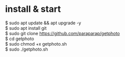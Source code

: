 # install & start
$ sudo apt update && apt upgrade -y <br>
$ sudo apt install git<br>
$ sudo git clone https://github.com/paraparap/getphoto<br>
$ cd getphoto<br>
$ sudo chmod +x getphoto.sh<br>
$ sudo ./getphoto.sh<br>
